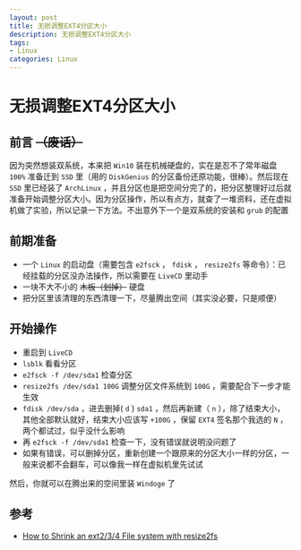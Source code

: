 ```yaml
---
layout: post
title: 无损调整EXT4分区大小
description: 无损调整EXT4分区大小
tags:
- Linux
categories: Linux
---
```


# 无损调整EXT4分区大小

## 前言 <del>（废话）</del>

因为突然想装双系统，本来把 `Win10` 装在机械硬盘的，实在是忍不了常年磁盘 `100%` 准备迁到 `SSD` 里（用的 `DiskGenius` 的分区备份还原功能，很棒）。然后现在 `SSD` 里已经装了 `ArchLinux` ，并且分区也是把空间分完了的，把分区整理好过后就准备开始调整分区大小。因为分区操作，所以有点方，就查了一堆资料，还在虚拟机做了实验，所以记录一下方法。不出意外下一个是双系统的安装和 `grub` 的配置

## 前期准备

- 一个 `Linux` 的启动盘（需要包含 `e2fsck` ， `fdisk` ， `resize2fs` 等命令）：已经挂载的分区没办法操作，所以需要在 `LiveCD` 里动手
- 一块不大不小的 <del>木板（划掉）</del> 硬盘
- 把分区里该清理的东西清理一下，尽量腾出空间（其实没必要，只是顺便）

## 开始操作

- 重启到 `LiveCD`
- `lsblk` 看看分区
- `e2fsck -f /dev/sda1` 检查分区
- `resize2fs /dev/sda1 100G` 调整分区文件系统到 `100G` ，需要配合下一步才能生效
- `fdisk /dev/sda` ，进去删掉( `d` ) `sda1` ，然后再新建（ `n` ），除了结束大小，其他全部默认就好，结束大小应该写 `+100G` ，保留 `EXT4` 签名那个我选的 `N` ，两个都试过，似乎没什么影响
- 再 `e2fsck -f /dev/sda1` 检查一下，没有错误就说明没问题了
- 如果有错误，可以删掉分区，重新创建一个跟原来的分区大小一样的分区，一般来说都不会翻车，可以像我一样在虚拟机里先试试

然后，你就可以在腾出来的空间里装 `Windoge` 了

## 参考

- [How to Shrink an ext2/3/4 File system with resize2fs](https://access.redhat.com/articles/1196333)

